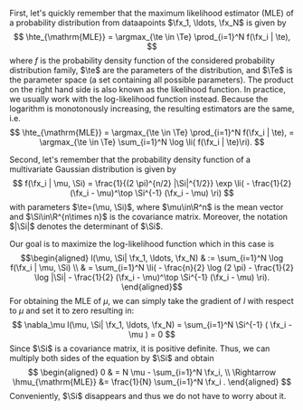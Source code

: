 First, let's quickly remember that the maximum likelihood estimator (MLE) of a probability distribution from dataapoints $\fx_1, \ldots, \fx_N$ is given by
$$
\hte_{\mathrm{MLE}} = \argmax_{\te \in \Te} \prod_{i=1}^N f(\fx_i | \te),
$$
where $f$ is the probability density function of the considered probability distribution family, $\te$ are the parameters of the distribution, and $\Te$ is the parameter space (a set containing all possible parameters). The product on the right hand side is also known as the likelihood function. In practice, we usually work with the log-likelihood function instead. Because the logarithm is monotonously increasing, the resulting estimators are the same, i.e.
$$
\hte_{\mathrm{MLE}} 
 = \argmax_{\te \in \Te} \prod_{i=1}^N f(\fx_i | \te),
 = \argmax_{\te \in \Te} \sum_{i=1}^N \log \li( f(\fx_i | \te)\ri).
$$

Second, let's remember that the probability density function of a multivariate Gaussian distribution is given by
$$
f(\fx_i | \mu, \Si) 
 = \frac{1}{(2 \pi)^{n/2} |\Si|^{1/2}} 
   \exp \li( 
     - \frac{1}{2} 
     (\fx_i - \mu)^\top
     \Si^{-1} 
     (\fx_i - \mu) 
   \ri) 
$$
with parameters $\te=(\mu, \Si)$, where $\mu\in\R^n$ is the mean vector and $\Si\in\R^{n\times n}$ is the covariance matrix. Moreover, the notation $|\Si|$ denotes the determinant of $\Si$.

Our goal is to maximize the log-likelihood function which in this case is
$$\begin{aligned}
l(\mu, \Si| \fx_1, \ldots, \fx_N) 
  & := \sum_{i=1}^N \log f(\fx_i | \mu, \Si) \\
  & = \sum_{i=1}^N \li( 
    - \frac{n}{2} \log (2 \pi) 
    - \frac{1}{2} \log |\Si|  
    - \frac{1}{2}  (\fx_i - \mu)^\top \Si^{-1} (\fx_i - \mu) 
  \ri).
\end{aligned}$$
For obtaining the MLE of $\mu$, we can simply take the gradient of $l$ with respect to $\mu$ and set it to zero resulting in:
$$
\nabla_\mu l(\mu, \Si| \fx_1, \ldots, \fx_N) 
 = \sum_{i=1}^N  \Si^{-1} ( \fx_i - \mu )
 = 0 
$$
Since $\Si$ is a covariance matrix, it is positive definite. Thus, we can multiply both sides of the equation by $\Si$ and obtain
$$
\begin{aligned}
0 & = N \mu - \sum_{i=1}^N  \fx_i,
\\
\Rightarrow \hmu_{\mathrm{MLE}} &=  \frac{1}{N} \sum_{i=1}^N \fx_i .
\end{aligned}
$$
Conveniently, $\Si$ disappears and thus we do not have to worry about it.